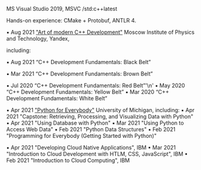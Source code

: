 MS Visual Studio 2019, MSVC /std:c++latest

Hands-on experience: CMake + Protobuf, ANTLR 4.

▪ Aug 2021 ["Art of modern C++ Development"](https://www.coursera.org/account/accomplishments/specialization/certificate/HT6LPG43WN67) Moscow Institute of Physics and           Technology, Yandex,

  including: 
  
  ▪ Aug 2021 “C++ Development Fundamentals: Black Belt”
  
  ▪ Mar 2021 “C++ Development Fundamentals: Brown Belt”
  
  ▪ Jul 2020 “C++ Development Fundamentals: Red Belt”'\n'
  ▪ May 2020 “C++ Development Fundamentals: Yellow Belt”
  ▪ Mar 2020 “C++ Development Fundamentals: White Belt”

▪ Apr 2021 ["Python for Everybody"]() University of Michigan,
  including:
  ▪ Apr 2021 "Capstone: Retrieving, Processing, and Visualizing Data with Python"
  ▪ Apr 2021 "Using Database with Python"
  ▪ Mar 2021 "Using Python to Access Web Data"
  ▪ Feb 2021 "Python Data Structures"
  ▪ Feb 2021 "Programming for Everybody (Getting Started with Python)"
  
▪ Apr 2021 "Developing Cloud Native Applications", IBM
▪ Mar 2021 "Introduction to Cloud Development with HTLM, CSS, JavaScript", IBM
▪ Feb 2021 "Introduction to Cloud Computing", IBM







